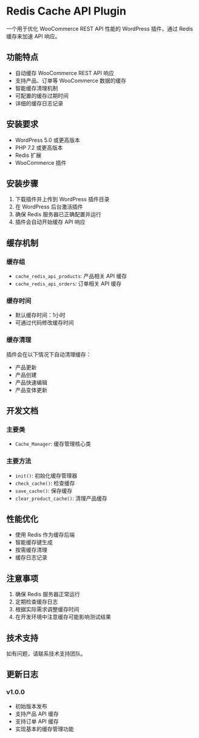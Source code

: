  # Redis Cache API Plugin

一个用于优化 WooCommerce REST API 性能的 WordPress 插件，通过 Redis 缓存来加速 API 响应。

## 功能特点

- 自动缓存 WooCommerce REST API 响应
- 支持产品、订单等 WooCommerce 数据的缓存
- 智能缓存清理机制
- 可配置的缓存过期时间
- 详细的缓存日志记录

## 安装要求

- WordPress 5.0 或更高版本
- PHP 7.2 或更高版本
- Redis 扩展
- WooCommerce 插件

## 安装步骤

1. 下载插件并上传到 WordPress 插件目录
2. 在 WordPress 后台激活插件
3. 确保 Redis 服务器已正确配置并运行
4. 插件会自动开始缓存 API 响应

## 缓存机制

### 缓存组
- `cache_redis_api_products`: 产品相关 API 缓存
- `cache_redis_api_orders`: 订单相关 API 缓存

### 缓存时间
- 默认缓存时间：1小时
- 可通过代码修改缓存时间

### 缓存清理
插件会在以下情况下自动清理缓存：
- 产品更新
- 产品创建
- 产品快速编辑
- 产品变体更新

## 开发文档

### 主要类
- `Cache_Manager`: 缓存管理核心类

### 主要方法
- `init()`: 初始化缓存管理器
- `check_cache()`: 检查缓存
- `save_cache()`: 保存缓存
- `clear_product_cache()`: 清理产品缓存

## 性能优化

- 使用 Redis 作为缓存后端
- 智能缓存键生成
- 按需缓存清理
- 缓存日志记录

## 注意事项

1. 确保 Redis 服务器正常运行
2. 定期检查缓存日志
3. 根据实际需求调整缓存时间
4. 在开发环境中注意缓存可能影响测试结果

## 技术支持

如有问题，请联系技术支持团队。

## 更新日志

### v1.0.0
- 初始版本发布
- 支持产品 API 缓存
- 支持订单 API 缓存
- 实现基本的缓存管理功能
